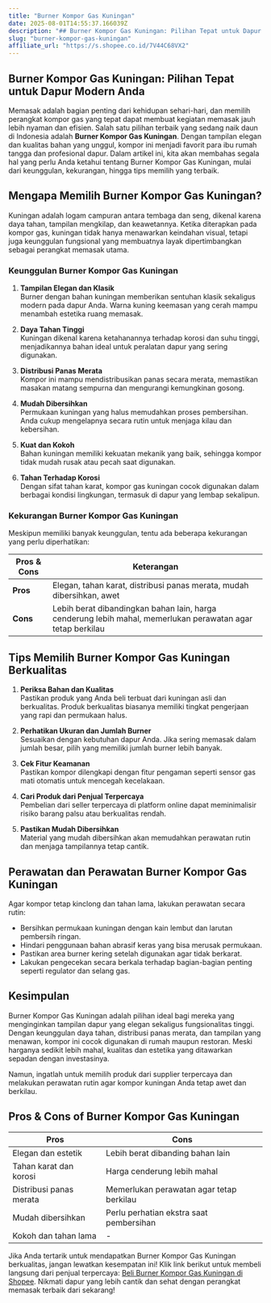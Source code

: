 ```yaml
---
title: "Burner Kompor Gas Kuningan"
date: 2025-08-01T14:55:37.166039Z
description: "## Burner Kompor Gas Kuningan: Pilihan Tepat untuk Dapur Modern Anda..."
slug: "burner-kompor-gas-kuningan"
affiliate_url: "https://s.shopee.co.id/7V44C68VX2"
---
```

## Burner Kompor Gas Kuningan: Pilihan Tepat untuk Dapur Modern Anda

Memasak adalah bagian penting dari kehidupan sehari-hari, dan memilih perangkat kompor gas yang tepat dapat membuat kegiatan memasak jauh lebih nyaman dan efisien. Salah satu pilihan terbaik yang sedang naik daun di Indonesia adalah **Burner Kompor Gas Kuningan**. Dengan tampilan elegan dan kualitas bahan yang unggul, kompor ini menjadi favorit para ibu rumah tangga dan profesional dapur. Dalam artikel ini, kita akan membahas segala hal yang perlu Anda ketahui tentang Burner Kompor Gas Kuningan, mulai dari keunggulan, kekurangan, hingga tips memilih yang terbaik.

## Mengapa Memilih Burner Kompor Gas Kuningan?

Kuningan adalah logam campuran antara tembaga dan seng, dikenal karena daya tahan, tampilan mengkilap, dan keawetannya. Ketika diterapkan pada kompor gas, kuningan tidak hanya menawarkan keindahan visual, tetapi juga keunggulan fungsional yang membuatnya layak dipertimbangkan sebagai perangkat memasak utama.

### Keunggulan Burner Kompor Gas Kuningan

1. **Tampilan Elegan dan Klasik**  
Burner dengan bahan kuningan memberikan sentuhan klasik sekaligus modern pada dapur Anda. Warna kuning keemasan yang cerah mampu menambah estetika ruang memasak.

2. **Daya Tahan Tinggi**  
Kuningan dikenal karena ketahanannya terhadap korosi dan suhu tinggi, menjadikannya bahan ideal untuk peralatan dapur yang sering digunakan.

3. **Distribusi Panas Merata**  
Kompor ini mampu mendistribusikan panas secara merata, memastikan masakan matang sempurna dan mengurangi kemungkinan gosong.

4. **Mudah Dibersihkan**  
Permukaan kuningan yang halus memudahkan proses pembersihan. Anda cukup mengelapnya secara rutin untuk menjaga kilau dan kebersihan.

5. **Kuat dan Kokoh**  
Bahan kuningan memiliki kekuatan mekanik yang baik, sehingga kompor tidak mudah rusak atau pecah saat digunakan.

6. **Tahan Terhadap Korosi**  
Dengan sifat tahan karat, kompor gas kuningan cocok digunakan dalam berbagai kondisi lingkungan, termasuk di dapur yang lembap sekalipun.

### Kekurangan Burner Kompor Gas Kuningan

Meskipun memiliki banyak keunggulan, tentu ada beberapa kekurangan yang perlu diperhatikan:

| Pros & Cons | Keterangan |
|--------------|--------------|
| **Pros** | Elegan, tahan karat, distribusi panas merata, mudah dibersihkan, awet |
| **Cons** | Lebih berat dibandingkan bahan lain, harga cenderung lebih mahal, memerlukan perawatan agar tetap berkilau |

## Tips Memilih Burner Kompor Gas Kuningan Berkualitas

1. **Periksa Bahan dan Kualitas**  
Pastikan produk yang Anda beli terbuat dari kuningan asli dan berkualitas. Produk berkualitas biasanya memiliki tingkat pengerjaan yang rapi dan permukaan halus.

2. **Perhatikan Ukuran dan Jumlah Burner**  
Sesuaikan dengan kebutuhan dapur Anda. Jika sering memasak dalam jumlah besar, pilih yang memiliki jumlah burner lebih banyak.

3. **Cek Fitur Keamanan**  
Pastikan kompor dilengkapi dengan fitur pengaman seperti sensor gas mati otomatis untuk mencegah kecelakaan.

4. **Cari Produk dari Penjual Terpercaya**  
Pembelian dari seller terpercaya di platform online dapat meminimalisir risiko barang palsu atau berkualitas rendah.

5. **Pastikan Mudah Dibersihkan**  
Material yang mudah dibersihkan akan memudahkan perawatan rutin dan menjaga tampilannya tetap cantik.

## Perawatan dan Perawatan Burner Kompor Gas Kuningan

Agar kompor tetap kinclong dan tahan lama, lakukan perawatan secara rutin:

- Bersihkan permukaan kuningan dengan kain lembut dan larutan pembersih ringan.
- Hindari penggunaan bahan abrasif keras yang bisa merusak permukaan.
- Pastikan area burner kering setelah digunakan agar tidak berkarat.
- Lakukan pengecekan secara berkala terhadap bagian-bagian penting seperti regulator dan selang gas.

## Kesimpulan

Burner Kompor Gas Kuningan adalah pilihan ideal bagi mereka yang menginginkan tampilan dapur yang elegan sekaligus fungsionalitas tinggi. Dengan keunggulan daya tahan, distribusi panas merata, dan tampilan yang menawan, kompor ini cocok digunakan di rumah maupun restoran. Meski harganya sedikit lebih mahal, kualitas dan estetika yang ditawarkan sepadan dengan investasinya.

Namun, ingatlah untuk memilih produk dari supplier terpercaya dan melakukan perawatan rutin agar kompor kuningan Anda tetap awet dan berkilau.

## Pros & Cons of Burner Kompor Gas Kuningan

| Pros | Cons |
|-------|--------|
| Elegan dan estetik | Lebih berat dibanding bahan lain |
| Tahan karat dan korosi | Harga cenderung lebih mahal |
| Distribusi panas merata | Memerlukan perawatan agar tetap berkilau |
| Mudah dibersihkan | Perlu perhatian ekstra saat pembersihan |
| Kokoh dan tahan lama | - |

Jika Anda tertarik untuk mendapatkan Burner Kompor Gas Kuningan berkualitas, jangan lewatkan kesempatan ini! Klik link berikut untuk membeli langsung dari penjual terpercaya: [Beli Burner Kompor Gas Kuningan di Shopee](https://s.shopee.co.id/7V44C68VX2). Nikmati dapur yang lebih cantik dan sehat dengan perangkat memasak terbaik dari sekarang!